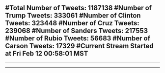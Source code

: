 #Total Number of Tweets: 1187138 
#Number of Trump Tweets: 333061
#Number of Clinton Tweets: 323448
#Number of Cruz Tweets: 239068
#Number of Sanders Tweets: 217553
#Number of Rubio Tweets: 56683
#Number of Carson Tweets: 17329
#Current Stream Started at Fri Feb 12 00:58:01 MST
---
---
---
